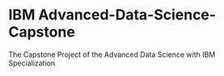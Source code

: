 # IBM Advanced-Data-Science-Capstone
The Capstone Project of the  Advanced Data Science with IBM Specialization
